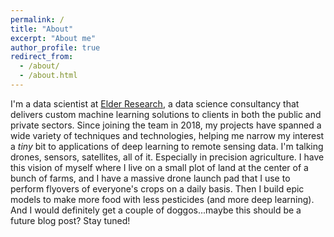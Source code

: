 ```yaml
---
permalink: /
title: "About"
excerpt: "About me"
author_profile: true
redirect_from: 
  - /about/
  - /about.html
---
```


I'm a data scientist at [Elder Research](https://www.elderresearch.com/), a data science consultancy that delivers custom machine learning solutions to clients in both the public and private sectors. Since joining the team in 2018, my projects have spanned a wide variety of techniques and technologies, helping me narrow my interest a _tiny_ bit to applications of deep learning to remote sensing data. I'm talking drones, sensors, satellites, all of it. Especially in precision agriculture. I have this vision of myself where I live on a small plot of land at the center of a bunch of farms, and I have a massive drone launch pad that I use to perform flyovers of everyone's crops on a daily basis. Then I build epic models to make more food with less pesticides (and more deep learning). And I would definitely get a couple of doggos...maybe this should be a future blog post? Stay tuned!
